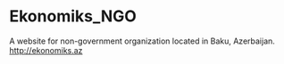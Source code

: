 # Ekonomiks_NGO
A website for non-government organization located in Baku, Azerbaijan. http://ekonomiks.az
